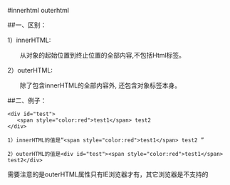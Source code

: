 #innerhtml outerhtml

##一、区别：

1）innerHTML:

　　从对象的起始位置到终止位置的全部内容,不包括Html标签。

2）outerHTML:

　　除了包含innerHTML的全部内容外, 还包含对象标签本身。


##二、例子：
```
<div id="test"> 
   <span style="color:red">test1</span> test2 
</div>

1）innerHTML的值是“<span style="color:red">test1</span> test2 ”

2）outerHTML的值是<div id="test"><span style="color:red">test1</span> test2</div>
```

需要注意的是outerHTML属性只有IE浏览器才有，其它浏览器是不支持的